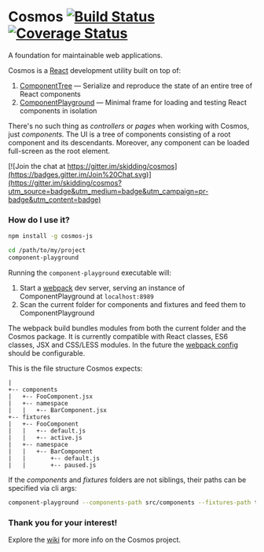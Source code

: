 # Cosmos [![Build Status](https://travis-ci.org/skidding/cosmos.svg?branch=master)](https://travis-ci.org/skidding/cosmos) [![Coverage Status](https://coveralls.io/repos/skidding/cosmos/badge.svg?branch=master)](https://coveralls.io/r/skidding/cosmos?branch=master)

A foundation for maintainable web applications.

Cosmos is a [React](http://facebook.github.io/react/) development utility built
on top of:

1. [ComponentTree](https://github.com/skidding/react-component-tree) —
Serialize and reproduce the state of an entire tree of React components
2. [ComponentPlayground](https://github.com/skidding/react-component-playground)
— Minimal frame for loading and testing React components in isolation

There's no such thing as *controllers* or *pages* when working with Cosmos,
just *components.* The UI is a tree of components consisting of a root
component and its descendants. Moreover, any component can be loaded
full-screen as the root element.

[![Join the chat at https://gitter.im/skidding/cosmos](https://badges.gitter.im/Join%20Chat.svg)](https://gitter.im/skidding/cosmos?utm_source=badge&utm_medium=badge&utm_campaign=pr-badge&utm_content=badge)

### How do I use it?

```bash
npm install -g cosmos-js

cd /path/to/my/project
component-playground
```

Running the `component-playground` executable will:

1. Start a [webpack](http://webpack.github.io/) dev server, serving an instance
of ComponentPlayground at `localhost:8989`
2. Scan the current folder for components and fixtures and feed them to
ComponentPlayground

The webpack build bundles modules from both the current folder and the Cosmos
package. It is currently compatible with React classes, ES6 classes, JSX and
CSS/LESS modules. In the future the [webpack config](component-playground/webpack.config.js)
should be configurable.

This is the file structure Cosmos expects:
```
|
+-- components
|   +-- FooComponent.jsx
|   +-- namespace
|   |   +-- BarComponent.jsx
+-- fixtures
|   +-- FooComponent
|   |   +-- default.js
|   |   +-- active.js
|   +-- namespace
|   |   +-- BarComponent
|   |       +-- default.js
|   |       +-- paused.js
```

If the _components_ and _fixtures_ folders are not siblings, their paths can be
specified via cli args:

```bash
component-playground --components-path src/components --fixtures-path tests/fixtures
```

### Thank you for your interest!

Explore the [wiki](https://github.com/skidding/cosmos/wiki) for more info on
the Cosmos project.
